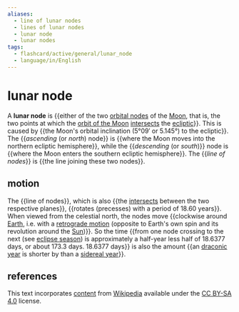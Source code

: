 ```yaml
---
aliases:
  - line of lunar nodes
  - lines of lunar nodes
  - lunar node
  - lunar nodes
tags:
  - flashcard/active/general/lunar_node
  - language/in/English
---
```


# lunar node

A __lunar node__ is {{either of the two [orbital nodes](orbital%20node.md) of the [Moon](Moon.md), that is, the two points at which the [orbit of the Moon](orbit%20of%20the%20Moon.md) [intersects](intersection%20(geometry).md) the [ecliptic](ecliptic.md)}}. This is caused by {{the Moon's orbital inclination (5°09′ or 5.145°) to the ecliptic}}. The {{_ascending_ (or _north_) node}} is {{where the Moon moves into the northern ecliptic hemisphere}}, while the {{_descending_ (or _south_)}} node is {{where the Moon enters the southern ecliptic hemisphere}}. The {{_line of nodes_}} is {{the line joining these two nodes}}. <!--SR:!2025-02-28,172,310!2024-12-13,98,250!2025-03-03,180,310!2024-10-07,72,310!2024-09-28,63,310!2024-12-25,115,290!2024-09-15,55,310!2024-09-27,62,310-->

## motion

The {{line of nodes}}, which is also {{the [intersects](intersection%20(geometry).md) between the two respective planes}}, {{rotates (precesses) with a period of 18.60 years}}. When viewed from the celestial north, the nodes move {{clockwise around [Earth](Earth.md), i.e. with a [retrograde motion](retrograde%20and%20prograde%20motion.md) (opposite to Earth's own spin and its revolution around the [Sun](Sun.md))}}. So the time {{from one node crossing to the next (see [eclipse season](eclipse%20season.md)) is approximately a half-year less half of 18.6377 days, or about 173.3 days. 18.6377 days}} is also the amount {{an [draconic year](year.md#draconic%20year) is shorter by than a [sidereal year](sidereal%20year.md)}}. <!--SR:!2025-01-05,136,310!2024-12-29,121,290!2024-12-15,97,250!2024-10-19,68,270!2024-09-20,39,250!2024-12-04,100,301-->

## references

This text incorporates [content](https://en.wikipedia.org/wiki/lunar_node) from [Wikipedia](Wikipedia.md) available under the [CC BY-SA 4.0](https://creativecommons.org/licenses/by-sa/4.0/) license.
